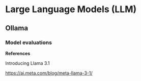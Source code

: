 #  Large Language Models (LLM)

## Ollama

### Model evaluations


**References**

Introducing Llama 3.1

https://ai.meta.com/blog/meta-llama-3-1/

